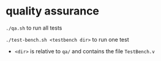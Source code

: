 # quality assurance

`./qa.sh` to run all tests

`./test-bench.sh <testbench dir>` to run one test
  - `<dir>` is relative to `qa/` and contains the file `TestBench.v`